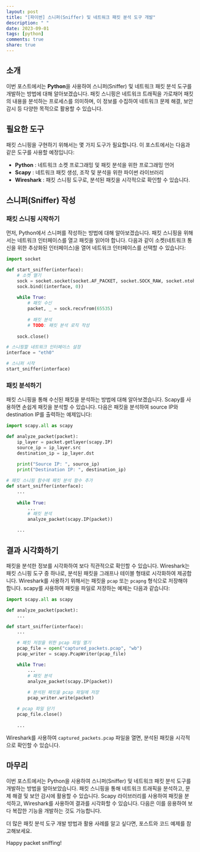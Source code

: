 ```yaml
---
layout: post
title: "[파이썬] 스니퍼(Sniffer) 및 네트워크 패킷 분석 도구 개발"
description: " "
date: 2023-09-01
tags: [python]
comments: true
share: true
---
```


## 소개

이번 포스트에서는 **Python**을 사용하여 스니퍼(Sniffer) 및 네트워크 패킷 분석 도구를 개발하는 방법에 대해 알아보겠습니다. 패킷 스니핑은 네트워크 트래픽을 가로채어 패킷의 내용을 분석하는 프로세스를 의미하며, 이 정보를 수집하여 네트워크 문제 해결, 보안 감시 등 다양한 목적으로 활용할 수 있습니다.

## 필요한 도구

패킷 스니핑을 구현하기 위해서는 몇 가지 도구가 필요합니다. 이 포스트에서는 다음과 같은 도구를 사용할 예정입니다:

- **Python** : 네트워크 소켓 프로그래밍 및 패킷 분석을 위한 프로그래밍 언어
- **Scapy** : 네트워크 패킷 생성, 조작 및 분석을 위한 파이썬 라이브러리
- **Wireshark** : 패킷 스니핑 도구로, 분석된 패킷을 시각적으로 확인할 수 있습니다.

## 스니퍼(Sniffer) 작성

### 패킷 스니핑 시작하기

먼저, Python에서 스니퍼를 작성하는 방법에 대해 알아보겠습니다. 패킷 스니핑을 위해서는 네트워크 인터페이스를 열고 패킷을 읽어야 합니다. 다음과 같이 소켓(네트워크 통신을 위한 추상화된 인터페이스)을 열어 네트워크 인터페이스를 선택할 수 있습니다:

```python
import socket

def start_sniffer(interface):
    # 소켓 열기
    sock = socket.socket(socket.AF_PACKET, socket.SOCK_RAW, socket.ntohs(0x0003))
    sock.bind((interface, 0))
    
    while True:
        # 패킷 수신
        packet, _ = sock.recvfrom(65535)
        
        # 패킷 분석
        # TODO: 패킷 분석 로직 작성
    
    sock.close()

# 스니핑할 네트워크 인터페이스 설정
interface = "eth0"

# 스니퍼 시작
start_sniffer(interface)
```

### 패킷 분석하기

패킷 스니핑을 통해 수신된 패킷을 분석하는 방법에 대해 알아보겠습니다. Scapy를 사용하면 손쉽게 패킷을 분석할 수 있습니다. 다음은 패킷을 분석하여 source IP와 destination IP를 출력하는 예제입니다:

```python
import scapy.all as scapy

def analyze_packet(packet):
    ip_layer = packet.getlayer(scapy.IP)
    source_ip = ip_layer.src
    destination_ip = ip_layer.dst
    
    print("Source IP: ", source_ip)
    print("Destination IP: ", destination_ip)

# 패킷 스니핑 함수에 패킷 분석 함수 추가
def start_sniffer(interface):
    ...
    
    while True:
        ...
        # 패킷 분석
        analyze_packet(scapy.IP(packet))

    ...

```

## 결과 시각화하기

패킷을 분석한 정보를 시각화하여 보다 직관적으로 확인할 수 있습니다. Wireshark는 패킷 스니핑 도구 중 하나로, 분석된 패킷을 그래프나 테이블 형태로 시각화하여 제공합니다. Wireshark를 사용하기 위해서는 패킷을 `pcap` 또는 `pcapng` 형식으로 저장해야 합니다. scapy를 사용하여 패킷을 파일로 저장하는 예제는 다음과 같습니다:

```python
import scapy.all as scapy

def analyze_packet(packet):
    ...

def start_sniffer(interface):
    ...

    # 패킷 저장을 위한 pcap 파일 열기
    pcap_file = open("captured_packets.pcap", "wb")
    pcap_writer = scapy.PcapWriter(pcap_file)

    while True:
        ...
        # 패킷 분석
        analyze_packet(scapy.IP(packet))
        
        # 분석된 패킷을 pcap 파일에 저장
        pcap_writer.write(packet)

    # pcap 파일 닫기
    pcap_file.close()
  
    ...

```

Wireshark를 사용하여 `captured_packets.pcap` 파일을 열면, 분석된 패킷을 시각적으로 확인할 수 있습니다.

## 마무리

이번 포스트에서는 Python을 사용하여 스니퍼(Sniffer) 및 네트워크 패킷 분석 도구를 개발하는 방법을 알아보았습니다. 패킷 스니핑을 통해 네트워크 트래픽을 분석하고, 문제 해결 및 보안 감시에 활용할 수 있습니다. Scapy 라이브러리를 사용하여 패킷을 분석하고, Wireshark를 사용하여 결과를 시각화할 수 있습니다. 다음은 이를 응용하여 보다 복잡한 기능을 개발하는 것도 가능합니다.

더 많은 패킷 분석 도구 개발 방법과 활용 사례를 알고 싶다면, 포스트와 코드 예제를 참고해보세요.

Happy packet sniffing!
